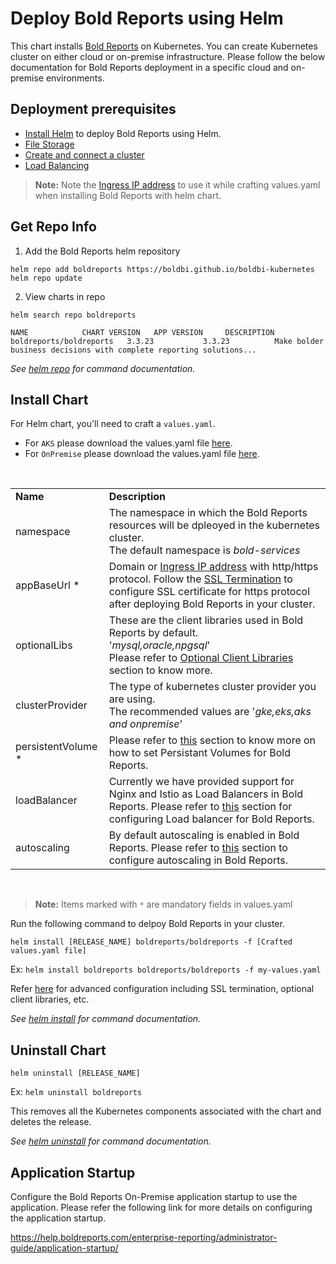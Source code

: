 # Deploy Bold Reports using Helm

This chart installs [Bold Reports](https://www.boldreports.com/) on Kubernetes. You can create Kubernetes cluster on either cloud or on-premise infrastructure. Please follow the below documentation for Bold Reports deployment in a specific cloud and on-premise environments.
    
## Deployment prerequisites

* [Install Helm](https://helm.sh/docs/intro/install/) to deploy Bold Reports using Helm.
* [File Storage](docs/pre-requisites.md#file-storage)
* [Create and connect a cluster](docs/pre-requisites.md#create-a-cluster)
* [Load Balancing](docs/pre-requisites.md#load-balancing)

> **Note:** Note the [Ingress IP address](docs/pre-requisites.md#get-ingress-ip) to use it while crafting values.yaml when installing Bold Reports with helm chart.

## Get Repo Info

1. Add the Bold Reports helm repository

```console
helm repo add boldreports https://boldbi.github.io/boldbi-kubernetes
helm repo update
```

2. View charts in repo

```console
helm search repo boldreports

NAME            CHART VERSION   APP VERSION     DESCRIPTION
boldreports/boldreports   3.3.23           3.3.23          Make bolder business decisions with complete reporting solutions...
```

_See [helm repo](https://helm.sh/docs/helm/helm_repo/) for command documentation._

## Install Chart

For Helm chart, you'll need to craft a `values.yaml`.

* For `AKS` please download the values.yaml file [here](https://raw.githubusercontent.com/boldbi/boldbi-kubernetes/v4.2.68/helm/custom-values/aks-values.yaml).
* For `OnPremise` please download the values.yaml file [here](https://raw.githubusercontent.com/boldbi/boldbi-kubernetes/v4.2.68/helm/custom-values/onpremise-values.yaml).

<br/>

<table>
    <tr>
      <td>
       <b>Name</b>
      </td>
      <td>
       <b>Description</b>
      </td>
    </tr>
    <tr>
      <td>
       namespace
      </td>
      <td>
       The namespace in which the Bold Reports resources will be dpleoyed in the kubernetes cluster.<br/>
       The default namespace is <i>bold-services</i>
      </td>
    </tr>
    <tr>
      <td>
       appBaseUrl *
      </td>
      <td>
       Domain or <a href='docs/pre-requisites.md#get-ingress-ip'>Ingress IP address</a> with http/https protocol. Follow the <a href='docs/configuration.md#ssl-termination'>SSL Termination</a> to configure SSL certificate for https protocol after deploying Bold Reports in your cluster.
      </td>
    </tr>
    <tr>
      <td>
       optionalLibs
      </td>
      <td>
       These are the client libraries used in Bold Reports by default.<br/>
       '<i>mysql,oracle,npgsql</i>'<br/>
       Please refer to <a href='docs/configuration.md#client-libraries'>Optional Client Libraries</a> section to know more.
      </td>
    </tr>
    <tr>
      <td>
       clusterProvider
      </td>
      <td>
       The type of kubernetes cluster provider you are using.<br/>
       The recommended values are '<i>gke,eks,aks and onpremise</i>'
      </td>
    </tr>
    <tr>
      <td>
       persistentVolume *
      </td>
      <td>
       Please refer to <a href='docs/configuration.md#persistent-volume'>this</a> section to know more on how to set Persistant Volumes for Bold Reports.
      </td>
    </tr>
    <tr>
      <td>
       loadBalancer
      </td>
      <td>
       Currently we have provided support for Nginx and Istio as Load Balancers in Bold Reports. Please refer to <a href='docs/configuration.md#load-balancing'>this</a> section for configuring Load balancer for Bold Reports.
      </td>
    </tr>
    <tr>
      <td>
       autoscaling
      </td>
      <td>
       By default autoscaling is enabled in Bold Reports. Please refer to <a href='docs/configuration.md#auto-scaling'>this</a> section to configure autoscaling in Bold Reports.
      </td>
    </tr>
</table>
<br/>

> **Note:** Items marked with `*` are mandatory fields in values.yaml

Run the following command to delpoy Bold Reports in your cluster.

```console
helm install [RELEASE_NAME] boldreports/boldreports -f [Crafted values.yaml file]
```
Ex:  `helm install boldreports boldreports/boldreports -f my-values.yaml`

Refer [here](docs/configuration.md) for advanced configuration including SSL termination, optional client libraries, etc.

_See [helm install](https://helm.sh/docs/helm/helm_install/) for command documentation._


## Uninstall Chart

```console
helm uninstall [RELEASE_NAME]
```
Ex:  `helm uninstall boldreports`

This removes all the Kubernetes components associated with the chart and deletes the release.

_See [helm uninstall](https://helm.sh/docs/helm/helm_uninstall/) for command documentation._

## Application Startup

Configure the Bold Reports On-Premise application startup to use the application. Please refer the following link for more details on configuring the application startup.
    
https://help.boldreports.com/enterprise-reporting/administrator-guide/application-startup/
